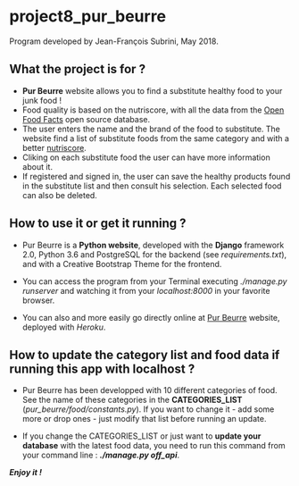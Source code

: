 # project8_pur_beurre

Program developed by Jean-François Subrini, May 2018.



## What the project is for ?

* **Pur Beurre** website allows you to find a substitute healthy food to your junk food !
* Food quality is based on the nutriscore, with all the data from the [Open Food Facts](https://fr.openfoodfacts.org) open source database.
* The user enters the name and the brand of the food to substitute. The website find a list of substitute foods from the same category and with a better [nutriscore](https://fr.openfoodfacts.org/score-nutritionnel-france).
* Cliking on each substitute food the user can have more information about it.
* If registered and signed in, the user can save the healthy products found in the substitute list and then consult his selection. Each selected food can also be deleted.


## How to use it or get it running ?

* Pur Beurre is a **Python website**, developed with the **Django** framework 2.0, Python 3.6 and PostgreSQL for the backend (see *requirements.txt*), and with a Creative Bootstrap Theme for the frontend.

* You can access the program from your Terminal executing *./manage.py runserver* and watching it from your *localhost:8000* in your favorite browser.

* You can also and more easily go directly online at [Pur Beurre](https://purbeurre8.herokuapp.com/) website, deployed with *Heroku*.


## How to update the category list and food data if running this app with localhost ?

* Pur Beurre has been developped with 10 different categories of food. See the name of these categories in the **CATEGORIES_LIST** (*pur_beurre/food/constants.py*). If you want to change it - add some more or drop ones - just modify that list before running an update. 

* If you change the CATEGORIES_LIST or just want to **update your database** with the latest food data, you need to run this command from your command line : ***./manage.py off_api***.


***Enjoy it !***